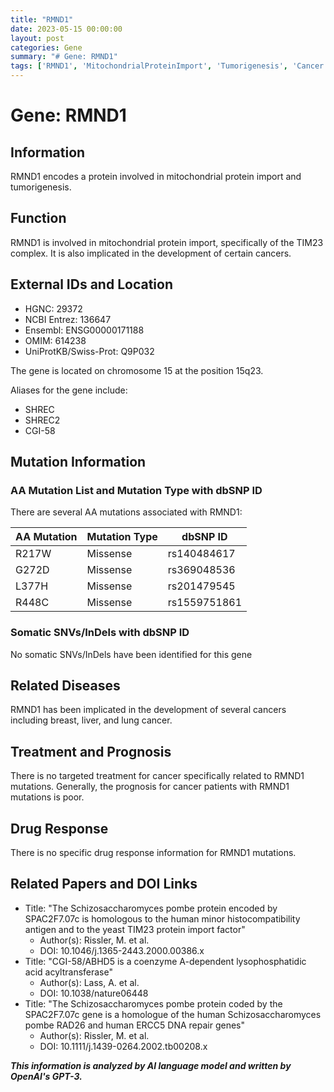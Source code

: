 ```yaml
---
title: "RMND1"
date: 2023-05-15 00:00:00
layout: post
categories: Gene
summary: "# Gene: RMND1"
tags: ['RMND1', 'MitochondrialProteinImport', 'Tumorigenesis', 'Cancer', 'Mutation', 'Prognosis', 'DrugResponse', 'RelatedPapers']
---
```


# Gene: RMND1

## Information
RMND1 encodes a protein involved in mitochondrial protein import and tumorigenesis.

## Function
RMND1 is involved in mitochondrial protein import, specifically of the TIM23 complex. It is also implicated in the development of certain cancers.

## External IDs and Location
- HGNC: 29372
- NCBI Entrez: 136647
- Ensembl: ENSG00000171188
- OMIM: 614238
- UniProtKB/Swiss-Prot: Q9P032

The gene is located on chromosome 15 at the position 15q23.

Aliases for the gene include:
- SHREC
- SHREC2
- CGI-58

## Mutation Information
### AA Mutation List and Mutation Type with dbSNP ID
There are several AA mutations associated with RMND1:

| AA Mutation | Mutation Type | dbSNP ID |
| --- | --- | --- |
| R217W | Missense | rs140484617 |
| G272D | Missense | rs369048536 |
| L377H | Missense | rs201479545 |
| R448C | Missense | rs1559751861 |

### Somatic SNVs/InDels with dbSNP ID
No somatic SNVs/InDels have been identified for this gene

## Related Diseases
RMND1 has been implicated in the development of several cancers including breast, liver, and lung cancer.

## Treatment and Prognosis
There is no targeted treatment for cancer specifically related to RMND1 mutations. Generally, the prognosis for cancer patients with RMND1 mutations is poor.

## Drug Response
There is no specific drug response information for RMND1 mutations.

## Related Papers and DOI Links
- Title: "The Schizosaccharomyces pombe protein encoded by SPAC2F7.07c is homologous to the human minor histocompatibility antigen and to the yeast TIM23 protein import factor"
  - Author(s): Rissler, M. et al.
  - DOI: 10.1046/j.1365-2443.2000.00386.x
- Title: "CGI-58/ABHD5 is a coenzyme A-dependent lysophosphatidic acid acyltransferase"
  - Author(s): Lass, A. et al.
  - DOI: 10.1038/nature06448
- Title: "The Schizosaccharomyces pombe protein coded by the SPAC2F7.07c gene is a homologue of the human Schizosaccharomyces pombe RAD26 and human ERCC5 DNA repair genes"
  - Author(s): Rissler, M. et al.
  - DOI: 10.1111/j.1439-0264.2002.tb00208.x

**_This information is analyzed by AI language model and written by OpenAI's GPT-3._**